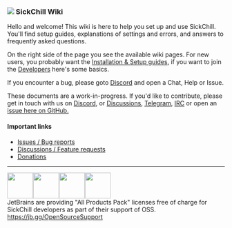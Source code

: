 ### ![](https://avatars1.githubusercontent.com/u/44020801?v=3&s=30) SickChill Wiki

Hello and welcome! This wiki is here to help you set up and use SickChill. You'll find setup guides, explanations of settings and errors, and answers to frequently asked questions.

On the right side of the page you see the available wiki pages. For new users, you probably want the [Installation & Setup guides](Installation-&-Configuration-Guides.md), if you want to join the [Developers](Developers.md) here's some basics.

If you encounter a bug, please goto [Discord](https://discord.com/invite/U8WPBdf) and open a Chat, Help or Issue.

These documents are a work-in-progress. If you'd like to contribute, please get in touch with us on [Discord](https://discord.com/invite/U8WPBdf), or [Discussions](https://discord.com/channels/502612977271439372/502612977803984898), [Telegram](https://t.me/sickchill), [IRC](https://kiwiirc.com/client/irc.freenode.net/?theme=basic#sickchill) or open an [issue here on GitHub.](https://github.com/SickChill/SickChill/issues)

#### Important links

- [Issues / Bug reports](https://github.com/SickChill/SickChill/issues)
- [Discussions / Feature requests](https://github.com/SickChill/SickChill/discussions)
- [Donations](Donations.md)

---

<a href="https://jb.gg/OpenSourceSupport"><img src="https://resources.jetbrains.com/storage/products/company/brand/logos/jb_beam.svg" width="60" height="60"><img src="https://resources.jetbrains.com/storage/products/company/brand/logos/jb_square.svg" width="60" height="60"><img src="https://resources.jetbrains.com/storage/products/company/brand/logos/PyCharm_icon.svg" width="60" height="60"><img src="https://resources.jetbrains.com/storage/products/company/brand/logos/IntelliJ_IDEA_icon.svg" width="60" height="60"></a>  
JetBrains are providing "All Products Pack" licenses free of charge for SickChill developers as part of their support of OSS.  
https://jb.gg/OpenSourceSupport
